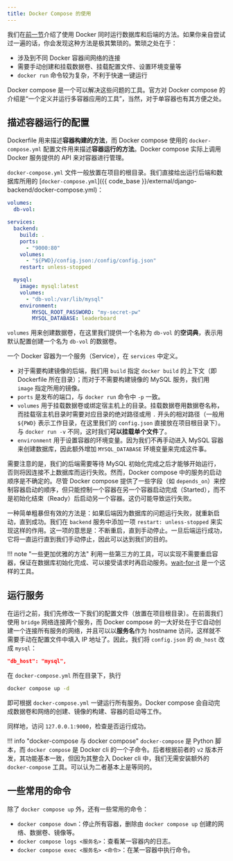 ```yaml
---
title: Docker Compose 的使用
---
```


我们在[前一节](dockerfile-2.md)介绍了使用 Docker 同时运行数据库和后端的方法。如果你亲自尝试过一遍的话，你会发现这种方法是极其繁琐的。繁琐之处在于：

- 涉及到不同 Docker 容器间网络的连接
- 需要手动创建和挂载数据卷、挂载配置文件、设置环境变量等
- `docker run` 命令较为复杂，不利于快速一键运行

Docker compose 是一个可以解决这些问题的工具。官方对 Docker compose 的介绍是“一个定义并运行多容器应用的工具”，当然，对于单容器也有其方便之处。

## 描述容器运行的配置

Dockerfile 用来描述**容器构建的方法**，而 Docker compose 使用的 `docker-compose.yml` 配置文件用来描述**容器运行的方法**。Docker compose 实际上调用 Docker 服务提供的 API 来对容器进行管理。

`docker-compose.yml` 文件一般放置在项目的根目录。我们直接给出运行后端和数据库所用的 [`docker-compose.yml`]({{ code_base }}/external/django-backend/docker-compose.yml)：

```yaml
volumes:
  db-vol:

services:
  backend:
    build: .
    ports:
      - "9000:80"
    volumes:
      - "${PWD}/config.json:/config/config.json"
    restart: unless-stopped

  mysql:
    image: mysql:latest
    volumes:
      - "db-vol:/var/lib/mysql"
    environment:
        MYSQL_ROOT_PASSWORD: "my-secret-pw"
        MYSQL_DATABASE: leaderboard
```

`volumes` 用来创建数据卷，在这里我们提供一个名称为 `db-vol` 的**空词典**，表示用默认配置创建一个名为 `db-vol` 的数据卷。

一个 Docker 容器为一个服务（Service），在 `services` 中定义。

- 对于需要构建镜像的后端，我们用 `build` 指定 `docker build` 的上下文（即 Dockerfile 所在目录）；而对于不需要构建镜像的 MySQL 服务，我们用 `image` 指定所用的镜像。
- `ports` 是发布的端口，与 `docker run` 命令中 `-p` 一致。
- `volumes` 用于挂载数据卷或绑定宿主机上的目录。挂载数据卷用数据卷名称，而挂载宿主机目录时需要对应目录的绝对路径或用 `.` 开头的相对路径（一般用 `${PWD}` 表示工作目录，在这里我们的 `config.json` 直接放在项目根目录下）。与 `docker run -v` 不同，这时我们**可以挂载单个文件**了。
- `environment` 用于设置容器的环境变量。因为我们不再手动进入 MySQL 容器来创建数据库，因此额外增加 `MYSQL_DATABASE` 环境变量来完成这件事。

需要注意的是，我们的后端需要等待 MySQL 初始化完成之后才能够开始运行，否则将因连接不上数据库而运行失败。然而，Docker compose 中的服务的启动顺序是不确定的。尽管 Docker compose 提供了一些字段（如 `depends_on`）来控制容器启动的顺序，但只能控制一个容器在另一个容器启动完成（Started），而不是初始化结束（Ready）后启动另一个容器。这仍可能导致运行失败。

一种简单粗暴但有效的方法是：如果后端因为数据库的问题运行失败，就重新启动，直到成功。我们在 `backend` 服务中添加一项 `restart: unless-stopped` 来实现这样的作用。这一项的意思是：不断重启，直到手动停止。一旦后端运行成功，它将一直运行直到我们手动停止，因此可以达到我们的目的。

!!! note "一些更加优雅的方法"
    利用一些第三方的工具，可以实现不需要重启容器，保证在数据库初始化完成、可以接受请求时再启动服务。[wait-for-it](https://github.com/vishnubob/wait-for-it) 是一个这样的工具。

## 运行服务

在运行之前，我们先修改一下我们的配置文件（放置在项目根目录）。在前面我们使用 `bridge` 网络连接两个服务，而 Docker compose 的一大好处在于它自动创建一个连接所有服务的网络，并且可以以**服务名**作为 hostname 访问，这样就不需要手动在配置文件中填入 IP 地址了。因此，我们将 `config.json` 的 `db_host` 改成 `mysql`：

```json
"db_host": "mysql",
```

在 `docker-compose.yml` 所在目录下，执行

```bash
docker compose up -d
```

即可根据 `docker-compose.yml` 一键运行所有服务。Docker compose 会自动完成数据卷和网络的创建、镜像的构建、容器的启动等工作。

同样地，访问 `127.0.0.1:9000`，检查是否运行成功。

!!! info "docker-compose 与 docker compose"
    `docker-compose` 是 Python 脚本，而 `docker compose` 是 Docker cli 的一个子命令。后者根据前者的 `v2` 版本开发，其功能基本一致，但因为其整合入 Docker cli 中，我们无需安装额外的 `docker-compose` 工具。可以认为二者基本上是等同的。

## 一些常用的命令

除了 `docker compose up` 外，还有一些常用的命令：

- `docker compose down`：停止所有容器，删除由 `docker compose up` 创建的网络、数据卷、镜像等。
- `docker compose logs <服务名>`：查看某一容器内的日志。
- `docker compose exec <服务名> <命令>`：在某一容器中执行命令。
